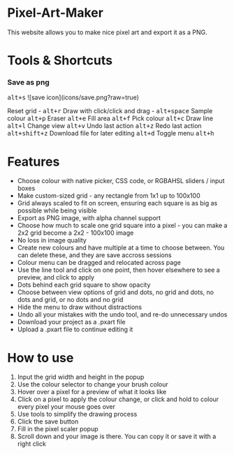 # Pixel-Art-Maker
<p>This website allows you to make nice pixel art and export it as a PNG.</p>

# Tools & Shortcuts

<h3>Save as png</h3>
<kbd>alt+s</kbd></li>
 ![save icon](icons/save.png?raw=true)

Reset grid - <kbd>alt+r</kbd>
Draw with click/click and drag - <kbd>alt+space</kbd>
Sample colour
<kbd>alt+p</kbd>
Eraser
<kbd>alt+e</kbd>
Fill area
<kbd>alt+f</kbd>
Pick colour
<kbd>alt+c</kbd>
Draw line
<kbd>alt+l</kbd>
Change view
<kbd>alt+v</kbd>
Undo last action
<kbd>alt+z</kbd>
Redo last action
<kbd>alt+shift+z</kbd>
Download file for later editing
<kbd>alt+d</kbd>
Toggle menu
<kbd>alt+h</kbd>

# Features
<ul>
  <li>Choose colour with native picker, CSS code, or RGBAHSL sliders / input boxes</li>
  <li>Make custom-sized grid - any rectangle from 1x1 up to 100x100</li>
  <li>Grid always scaled to fit on screen, ensuring each square is as big as possible while being visible</li>
  <li>Export as PNG image, with alpha channel support</li>
  <li>Choose how much to scale one grid square into a pixel - you can make a 2x2 grid become a 2x2 - 100x100 image</li>
  <li>No loss in image quality</li>
  <li>Create new colours and have multiple at a time to choose between. You can delete these, and they are save accross sessions</li>
  <li>Colour menu can be dragged and relocated across page</li>
  <li>Use the line tool and click on one point, then hover elsewhere to see a preview, and click to apply</li>
  <li>Dots behind each grid square to show opacity</li>
  <li>Choose between view options of grid and dots, no grid and dots, no dots and grid, or no dots and no grid</li>
  <li>Hide the menu to draw without distractions</li>
  <li>Undo all your mistakes with the undo tool, and re-do unnecessary undos</li>
  <li>Download your project as a .pxart file</li>
  <li>Upload a .pxart file to continue editing it</li>
 </ul>
 
# How to use
<ol>
  <li>Input the grid width and height in the popup</li>
  <li>Use the colour selector to change your brush colour</li>
  <li>Hover over a pixel for a preview of what it looks like</li>
  <li>Click on a pixel to apply the colour change, or click and hold to colour every pixel your mouse goes over</li>
  <li>Use tools to simplify the drawing process</li>
  <li>Click the save button</li>
  <li>Fill in the pixel scaler popup</li>
  <li>Scroll down and your image is there. You can copy it or save it with a right click</li>
</ol>
